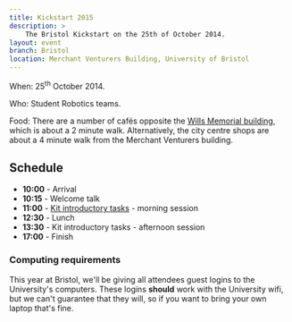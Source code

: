 ```yaml
---
title: Kickstart 2015
description: >
    The Bristol Kickstart on the 25th of October 2014.
layout: event
branch: Bristol
location: Merchant Venturers Building, University of Bristol
---
```


When: 25<sup>th</sup> October 2014.

Who: Student Robotics teams.

Food: There are a number of cafés opposite the [Wills Memorial building](http://www.bristol.ac.uk/conferences-hospitality/conferences/precinct/willsmemorial), which is about a 2 minute walk.
  Alternatively, the city centre shops are about a 4 minute walk from the Merchant Venturers building.

Schedule
--------

 * **10:00** - Arrival
 * **10:15** - Welcome talk
 * **11:00** - [Kit introductory tasks](/resources/2015/microgames.pdf) - morning session
 * **12:30** - Lunch
 * **13:30** - Kit introductory tasks - afternoon session
 * **17:00** - Finish


### Computing requirements

This year at Bristol, we'll be giving all attendees guest logins to
the University's computers. These logins **should** work with the
University wifi, but we can't guarantee that they will, so if you
want to bring your own laptop that's fine.
